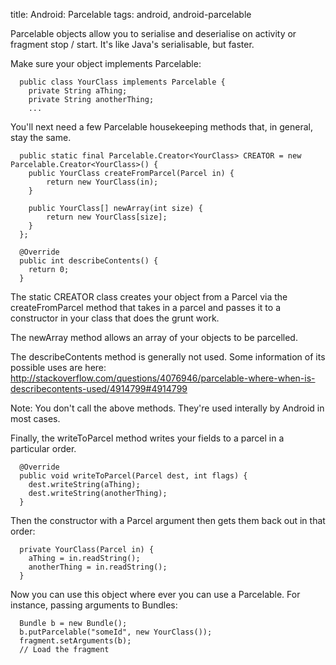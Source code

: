 title: Android: Parcelable
tags: android, android-parcelable

Parcelable objects allow you to serialise and deserialise on activity or fragment stop / start. It's like Java's serialisable, but faster.

Make sure your object implements Parcelable:

      public class YourClass implements Parcelable {
        private String aThing;
        private String anotherThing;
        ...

You'll next need a few Parcelable housekeeping methods that, in general, stay the same.

      public static final Parcelable.Creator<YourClass> CREATOR = new Parcelable.Creator<YourClass>() {
      	public YourClass createFromParcel(Parcel in) {
      		return new YourClass(in);
      	}
      
      	public YourClass[] newArray(int size) {
      		return new YourClass[size];
      	}
      };
      
      @Override
      public int describeContents() {
        return 0;
      }	
      
The static CREATOR class creates your object from a Parcel via the createFromParcel method that takes in a parcel and passes it to a constructor in your class that does the grunt work.

The newArray method allows an array of your objects to be parcelled.

The describeContents method is generally not used. Some information of its possible uses are here: http://stackoverflow.com/questions/4076946/parcelable-where-when-is-describecontents-used/4914799#4914799

Note: You don't call the above methods. They're used interally by Android in most cases.

Finally, the writeToParcel method writes your fields to a parcel in a particular order.

      @Override
      public void writeToParcel(Parcel dest, int flags) {
      	dest.writeString(aThing);
      	dest.writeString(anotherThing);
      }

Then the constructor with a Parcel argument then gets them back out in that order:

      private YourClass(Parcel in) {
      	aThing = in.readString();
      	anotherThing = in.readString();
      }	

Now you can use this object where ever you can use a Parcelable. For instance, passing arguments to Bundles:

      Bundle b = new Bundle();
      b.putParcelable("someId", new YourClass());
      fragment.setArguments(b);
      // Load the fragment
